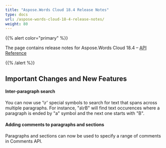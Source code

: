```yaml
---
title: "Aspose.Words Cloud 18.4 Release Notes"
type: docs
url: /aspose-words-cloud-18-4-release-notes/
weight: 80
---
```


{{% alert color="primary" %}} 

The page contains release notes for Aspose.Words Cloud 18.4 – [API Reference](https://apireference.aspose.cloud/words/)

{{% /alert %}} 
## **Important Changes and New Features**
#### **Inter-paragraph search**
You can now use '\r' special symbols to search for text that spans across multiple paragraphs. For instance, "a\rB" will find text occurences where a paragraph is ended by "a" symbol and the next one starts with "B".
#### **Adding comments to paragraphs and sections**
Paragraphs and sections can now be used to specify a range of comments in Comments API.
